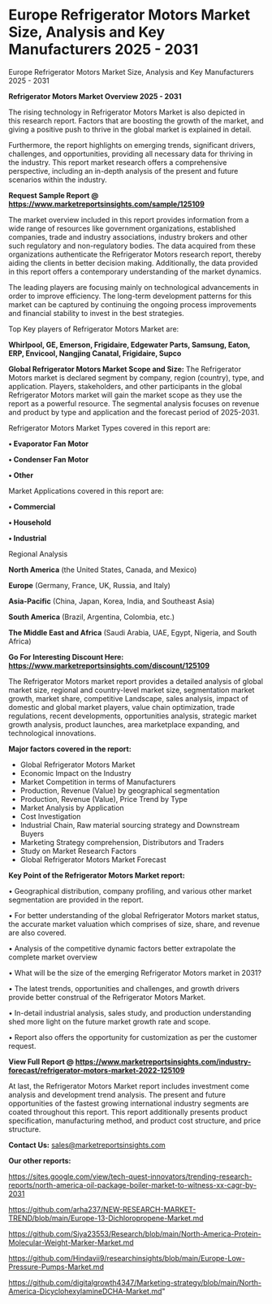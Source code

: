 # Europe Refrigerator Motors Market Size, Analysis and Key Manufacturers 2025 - 2031
Europe Refrigerator Motors Market Size, Analysis and Key Manufacturers 2025 - 2031

<Strong> Refrigerator Motors Market Overview 2025 - 2031</strong>

The rising technology in Refrigerator Motors Market is also depicted in this research report. Factors that are boosting the growth of the market, and giving a positive push to thrive in the global market is explained in detail.

Furthermore, the report highlights on emerging trends, significant drivers, challenges, and opportunities, providing all necessary data for thriving in the industry. This report market research offers a comprehensive perspective, including an in-depth analysis of the present and future scenarios within the industry.

<strong>Request Sample Report @ <a href=https://www.marketreportsinsights.com/sample/125109>https://www.marketreportsinsights.com/sample/125109</a></strong>

The market overview included in this report provides information from a wide range of resources like government organizations, established companies, trade and industry associations, industry brokers and other such regulatory and non-regulatory bodies. The data acquired from these organizations authenticate the Refrigerator Motors research report, thereby aiding the clients in better decision making. Additionally, the data provided in this report offers a contemporary understanding of the market dynamics.

The leading players are focusing mainly on technological advancements in order to improve efficiency. The long-term development patterns for this market can be captured by continuing the ongoing process improvements and financial stability to invest in the best strategies.

Top Key players of Refrigerator Motors Market are:

<strong>Whirlpool, GE, Emerson, Frigidaire, Edgewater Parts, Samsung, Eaton, ERP, Envicool, Nangjing Canatal, Frigidaire, Supco</strong>

<strong><b>Global Refrigerator Motors Market Scope and Size:</b></strong>
The Refrigerator Motors market is declared segment by company, region (country), type, and application. Players, stakeholders, and other participants in the global Refrigerator Motors market will gain the market scope as they use the report as a powerful resource. The segmental analysis focuses on revenue and product by type and application and the forecast period of 2025-2031.

Refrigerator Motors Market Types covered in this report are:

<strong>• Evaporator Fan Motor

• Condenser Fan Motor

• Other</strong>

Market Applications covered in this report are:

<strong>• Commercial

• Household

• Industrial</strong> 

Regional Analysis

<strong>North America</strong> (the United States, Canada, and Mexico)

<strong>Europe</strong> (Germany, France, UK, Russia, and Italy)

<strong>Asia-Pacific</strong> (China, Japan, Korea, India, and Southeast Asia)

<strong>South America</strong> (Brazil, Argentina, Colombia, etc.)

<strong>The Middle East and Africa</strong> (Saudi Arabia, UAE, Egypt, Nigeria, and South Africa)

<strong>Go For Interesting Discount Here: <a href=https://www.marketreportsinsights.com/discount/125109>https://www.marketreportsinsights.com/discount/125109</a></strong>

The Refrigerator Motors market report provides a detailed analysis of global market size, regional and country-level market size, segmentation market growth, market share, competitive Landscape, sales analysis, impact of domestic and global market players, value chain optimization, trade regulations, recent developments, opportunities analysis, strategic market growth analysis, product launches, area marketplace expanding, and technological innovations.

<strong><b>Major factors covered in the report:</b></strong>
<ul>
  <li>Global Refrigerator Motors Market </li>
  <li>Economic Impact on the Industry</li>
  <li>Market Competition in terms of Manufacturers</li>
  <li>Production, Revenue (Value) by geographical segmentation</li>
  <li>Production, Revenue (Value), Price Trend by Type</li>
  <li>Market Analysis by Application</li>
  <li>Cost Investigation</li>
  <li>Industrial Chain, Raw material sourcing strategy and Downstream Buyers</li>
  <li>Marketing Strategy comprehension, Distributors and Traders</li>
  <li>Study on Market Research Factors</li>
  <li>Global Refrigerator Motors Market Forecast</li>
</ul>

<strong><b>Key Point of the Refrigerator Motors Market report:</b></strong>

• Geographical distribution, company profiling, and various other market segmentation are provided in the report.

• For better understanding of the global Refrigerator Motors market status, the accurate market valuation which comprises of size, share, and revenue are also covered.

• Analysis of the competitive dynamic factors better extrapolate the complete market overview

• What will be the size of the emerging Refrigerator Motors market in 2031?

• The latest trends, opportunities and challenges, and growth drivers provide better construal of the Refrigerator Motors Market.

• In-detail industrial analysis, sales study, and production understanding shed more light on the future market growth rate and scope.

• Report also offers the opportunity for customization as per the customer request.

<strong><b>View Full Report @ <a href=https://www.marketreportsinsights.com/industry-forecast/refrigerator-motors-market-2022-125109>https://www.marketreportsinsights.com/industry-forecast/refrigerator-motors-market-2022-125109</a></b></strong>


At last, the Refrigerator Motors Market report includes investment come analysis and development trend analysis. The present and future opportunities of the fastest growing international industry segments are coated throughout this report. This report additionally presents product specification, manufacturing method, and product cost structure, and price structure.

<strong>Contact Us:</strong>
sales@marketreportsinsights.com

<strong>Our other reports:</strong>

<a href=https://sites.google.com/view/tech-quest-innovators/trending-research-reports/north-america-oil-package-boiler-market-to-witness-xx-cagr-by-2031>https://sites.google.com/view/tech-quest-innovators/trending-research-reports/north-america-oil-package-boiler-market-to-witness-xx-cagr-by-2031</a>

<a href=https://github.com/arha237/NEW-RESEARCH-MARKET-TREND/blob/main/Europe-13-Dichloropropene-Market.md>https://github.com/arha237/NEW-RESEARCH-MARKET-TREND/blob/main/Europe-13-Dichloropropene-Market.md</a>

<a href=https://github.com/Siya23553/Research/blob/main/North-America-Protein-Molecular-Weight-Marker-Market.md>https://github.com/Siya23553/Research/blob/main/North-America-Protein-Molecular-Weight-Marker-Market.md</a>

<a href=https://github.com/Hindavii9/researchinsights/blob/main/Europe-Low-Pressure-Pumps-Market.md>https://github.com/Hindavii9/researchinsights/blob/main/Europe-Low-Pressure-Pumps-Market.md</a>

<a href=https://github.com/digitalgrowth4347/Marketing-strategy/blob/main/North-America-DicyclohexylamineDCHA-Market.md>https://github.com/digitalgrowth4347/Marketing-strategy/blob/main/North-America-DicyclohexylamineDCHA-Market.md</a>"
